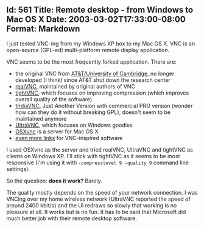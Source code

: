 Id: 561
Title: Remote desktop - from Windows to Mac OS X
Date: 2003-03-02T17:33:00-08:00
Format: Markdown
--------------
I just tested VNC-ing from my Windows XP box to my Mac OS X. VNC is an
open-source (GPL-ed) multi-platform remote display application.

VNC seems to be the most frequently forked application. There are:

-   the original VNC from [AT&T/University of
    Cambridge](http://www.uk.research.att.com/vnc/), no longer developed
    (I think) since AT&T shut down the research center
-   [realVNC](http://www.realvnc.com/), maintained by original authors
    of VNC
-   [tightVNC](http://www.tightvnc.com/), which focuses on improving
    compression (which improves overall quality of the software)
-   [tridiaVNC](http://www.tridiavnc.com/), Just Another Version with
    commercial PRO version (wonder how can they do it without breaking
    GPL), doesn't seem to be maintained anymore
-   [UltraVNC](http://ultravnc.sourceforge.net/), which focuses on
    Windows goodies
-   [OSXvnc](http://www.redstonesoftware.com/osxvnc/) is a server for
    Mac OS X
-   [even more links](http://ultravnc.sourceforge.net/links.html) for
    VNC-inspired software

I used OSXvnc as the server and tried realVNC, UltraVNC and tightVNC as
clients on Windows XP. I'll stick with tightVNC as it seems to be most
responsive (I'm using it with `-compresslevel 9 -quality 9` command line
settings).

So the question: **does it work?** Barely.

The quality mostly depends on the speed of your network connection. I
was VNCing over my home wireless network (UltraVNC reported the speed of
around 2400 kbit/s) and the UI redraws so slowly that working is no
pleasure at all. It works but is no fun. It has to be said that
Microsoft did much better job with their remote desktop software.
